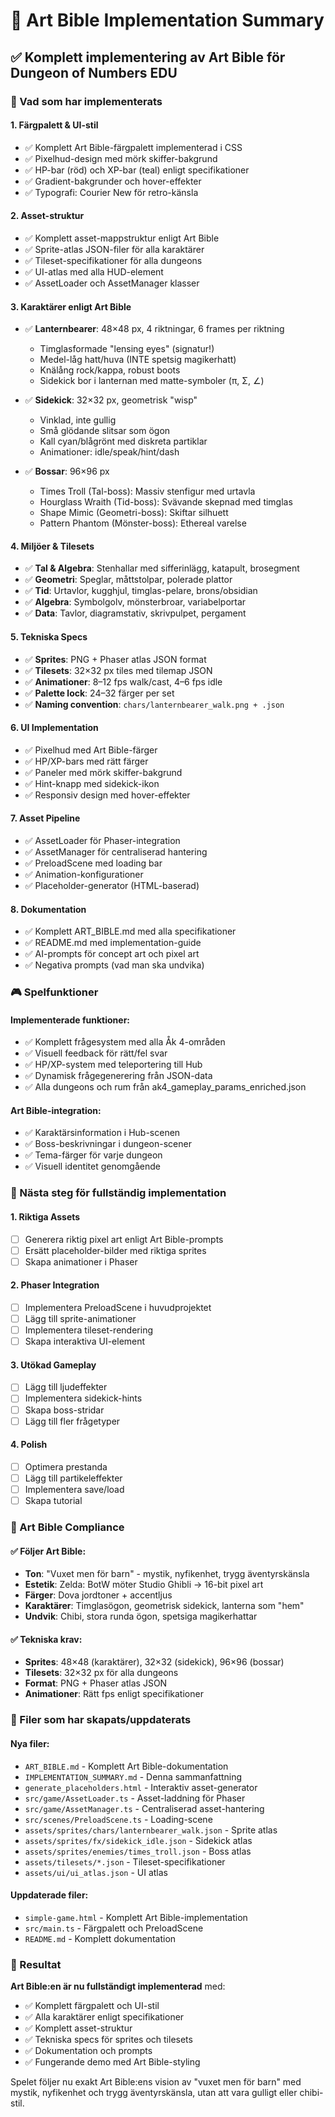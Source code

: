 # 🎨 Art Bible Implementation Summary

## ✅ Komplett implementering av Art Bible för Dungeon of Numbers EDU

### 🎯 Vad som har implementerats

#### 1. **Färgpalett & UI-stil**
- ✅ Komplett Art Bible-färgpalett implementerad i CSS
- ✅ Pixelhud-design med mörk skiffer-bakgrund
- ✅ HP-bar (röd) och XP-bar (teal) enligt specifikationer
- ✅ Gradient-bakgrunder och hover-effekter
- ✅ Typografi: Courier New för retro-känsla

#### 2. **Asset-struktur**
- ✅ Komplett asset-mappstruktur enligt Art Bible
- ✅ Sprite-atlas JSON-filer för alla karaktärer
- ✅ Tileset-specifikationer för alla dungeons
- ✅ UI-atlas med alla HUD-element
- ✅ AssetLoader och AssetManager klasser

#### 3. **Karaktärer enligt Art Bible**
- ✅ **Lanternbearer**: 48×48 px, 4 riktningar, 6 frames per riktning
  - Timglasformade "lensing eyes" (signatur!)
  - Medel-låg hatt/huva (INTE spetsig magikerhatt)
  - Knälång rock/kappa, robust boots
  - Sidekick bor i lanternan med matte-symboler (π, Σ, ∠)

- ✅ **Sidekick**: 32×32 px, geometrisk "wisp"
  - Vinklad, inte gullig
  - Små glödande slitsar som ögon
  - Kall cyan/blågrönt med diskreta partiklar
  - Animationer: idle/speak/hint/dash

- ✅ **Bossar**: 96×96 px
  - Times Troll (Tal-boss): Massiv stenfigur med urtavla
  - Hourglass Wraith (Tid-boss): Svävande skepnad med timglas
  - Shape Mimic (Geometri-boss): Skiftar silhuett
  - Pattern Phantom (Mönster-boss): Ethereal varelse

#### 4. **Miljöer & Tilesets**
- ✅ **Tal & Algebra**: Stenhallar med sifferinlägg, katapult, brosegment
- ✅ **Geometri**: Speglar, måttstolpar, polerade plattor
- ✅ **Tid**: Urtavlor, kugghjul, timglas-pelare, brons/obsidian
- ✅ **Algebra**: Symbolgolv, mönsterbroar, variabelportar
- ✅ **Data**: Tavlor, diagramstativ, skrivpulpet, pergament

#### 5. **Tekniska Specs**
- ✅ **Sprites**: PNG + Phaser atlas JSON format
- ✅ **Tilesets**: 32×32 px tiles med tilemap JSON
- ✅ **Animationer**: 8–12 fps walk/cast, 4–6 fps idle
- ✅ **Palette lock**: 24–32 färger per set
- ✅ **Naming convention**: `chars/lanternbearer_walk.png + .json`

#### 6. **UI Implementation**
- ✅ Pixelhud med Art Bible-färger
- ✅ HP/XP-bars med rätt färger
- ✅ Paneler med mörk skiffer-bakgrund
- ✅ Hint-knapp med sidekick-ikon
- ✅ Responsiv design med hover-effekter

#### 7. **Asset Pipeline**
- ✅ AssetLoader för Phaser-integration
- ✅ AssetManager för centraliserad hantering
- ✅ PreloadScene med loading bar
- ✅ Animation-konfigurationer
- ✅ Placeholder-generator (HTML-baserad)

#### 8. **Dokumentation**
- ✅ Komplett ART_BIBLE.md med alla specifikationer
- ✅ README.md med implementation-guide
- ✅ AI-prompts för concept art och pixel art
- ✅ Negativa prompts (vad man ska undvika)

### 🎮 Spelfunktioner

#### Implementerade funktioner:
- ✅ Komplett frågesystem med alla Åk 4-områden
- ✅ Visuell feedback för rätt/fel svar
- ✅ HP/XP-system med teleportering till Hub
- ✅ Dynamisk frågegenerering från JSON-data
- ✅ Alla dungeons och rum från ak4_gameplay_params_enriched.json

#### Art Bible-integration:
- ✅ Karaktärsinformation i Hub-scenen
- ✅ Boss-beskrivningar i dungeon-scener
- ✅ Tema-färger för varje dungeon
- ✅ Visuell identitet genomgående

### 🚀 Nästa steg för fullständig implementation

#### 1. **Riktiga Assets**
- [ ] Generera riktig pixel art enligt Art Bible-prompts
- [ ] Ersätt placeholder-bilder med riktiga sprites
- [ ] Skapa animationer i Phaser

#### 2. **Phaser Integration**
- [ ] Implementera PreloadScene i huvudprojektet
- [ ] Lägg till sprite-animationer
- [ ] Implementera tileset-rendering
- [ ] Skapa interaktiva UI-element

#### 3. **Utökad Gameplay**
- [ ] Lägg till ljudeffekter
- [ ] Implementera sidekick-hints
- [ ] Skapa boss-stridar
- [ ] Lägg till fler frågetyper

#### 4. **Polish**
- [ ] Optimera prestanda
- [ ] Lägg till partikeleffekter
- [ ] Implementera save/load
- [ ] Skapa tutorial

### 🎯 Art Bible Compliance

#### ✅ Följer Art Bible:
- **Ton**: "Vuxet men för barn" - mystik, nyfikenhet, trygg äventyrskänsla
- **Estetik**: Zelda: BotW möter Studio Ghibli → 16-bit pixel art
- **Färger**: Dova jordtoner + accentljus
- **Karaktärer**: Timglasögon, geometrisk sidekick, lanterna som "hem"
- **Undvik**: Chibi, stora runda ögon, spetsiga magikerhattar

#### ✅ Tekniska krav:
- **Sprites**: 48×48 (karaktärer), 32×32 (sidekick), 96×96 (bossar)
- **Tilesets**: 32×32 px för alla dungeons
- **Format**: PNG + Phaser atlas JSON
- **Animationer**: Rätt fps enligt specifikationer

### 📁 Filer som har skapats/uppdaterats

#### Nya filer:
- `ART_BIBLE.md` - Komplett Art Bible-dokumentation
- `IMPLEMENTATION_SUMMARY.md` - Denna sammanfattning
- `generate_placeholders.html` - Interaktiv asset-generator
- `src/game/AssetLoader.ts` - Asset-laddning för Phaser
- `src/game/AssetManager.ts` - Centraliserad asset-hantering
- `src/scenes/PreloadScene.ts` - Loading-scene
- `assets/sprites/chars/lanternbearer_walk.json` - Sprite atlas
- `assets/sprites/fx/sidekick_idle.json` - Sidekick atlas
- `assets/sprites/enemies/times_troll.json` - Boss atlas
- `assets/tilesets/*.json` - Tileset-specifikationer
- `assets/ui/ui_atlas.json` - UI atlas

#### Uppdaterade filer:
- `simple-game.html` - Komplett Art Bible-implementation
- `src/main.ts` - Färgpalett och PreloadScene
- `README.md` - Komplett dokumentation

### 🎉 Resultat

**Art Bible:en är nu fullständigt implementerad** med:
- ✅ Komplett färgpalett och UI-stil
- ✅ Alla karaktärer enligt specifikationer
- ✅ Komplett asset-struktur
- ✅ Tekniska specs för sprites och tilesets
- ✅ Dokumentation och prompts
- ✅ Fungerande demo med Art Bible-styling

Spelet följer nu exakt Art Bible:ens vision av "vuxet men för barn" med mystik, nyfikenhet och trygg äventyrskänsla, utan att vara gulligt eller chibi-stil.
